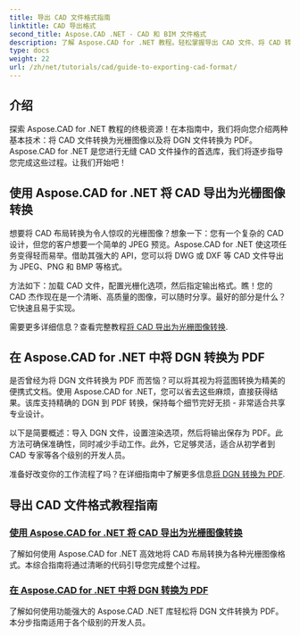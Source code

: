 ```yaml
---
title: 导出 CAD 文件格式指南
linktitle: CAD 导出格式
second_title: Aspose.CAD .NET - CAD 和 BIM 文件格式
description: 了解 Aspose.CAD for .NET 教程。轻松掌握导出 CAD 文件、将 CAD 转换为光栅图像以及将 DGN 转换为 PDF 的方法。
type: docs
weight: 22
url: /zh/net/tutorials/cad/guide-to-exporting-cad-format/
---
```

## 介绍

探索 Aspose.CAD for .NET 教程的终极资源！在本指南中，我们将向您介绍两种基本技术：将 CAD 文件转换为光栅图像以及将 DGN 文件转换为 PDF。Aspose.CAD for .NET 是您进行无缝 CAD 文件操作的首选库，我们将逐步指导您完成这些过程。让我们开始吧！

## 使用 Aspose.CAD for .NET 将 CAD 导出为光栅图像转换  
想要将 CAD 布局转换为令人惊叹的光栅图像？想象一下：您有一个复杂的 CAD 设计，但您的客户想要一个简单的 JPEG 预览。Aspose.CAD for .NET 使这项任务变得轻而易举。借助其强大的 API，您可以将 DWG 或 DXF 等 CAD 文件导出为 JPEG、PNG 和 BMP 等格式。  

方法如下：加载 CAD 文件，配置光栅化选项，然后指定输出格式。瞧！您的 CAD 杰作现在是一个清晰、高质量的图像，可以随时分享。最好的部分是什么？它快速且易于实现。  

需要更多详细信息？查看完整教程[将 CAD 导出为光栅图像转换](./export-cad-to-raster-image-conversion/).  

## 在 Aspose.CAD for .NET 中将 DGN 转换为 PDF  
是否曾经为将 DGN 文件转换为 PDF 而苦恼？可以将其视为将蓝图转换为精美的便携式文档。使用 Aspose.CAD for .NET，您可以省去这些麻烦，直接获得结果。该库支持精确的 DGN 到 PDF 转换，保持每个细节完好无损 - 非常适合共享专业设计。  

以下是简要概述：导入 DGN 文件，设置渲染选项，然后将输出保存为 PDF。此方法可确保准确性，同时减少手动工作。此外，它足够灵活，适合从初学者到 CAD 专家等各个级别的开发人员。  

准备好改变你的工作流程了吗？在详细指南中了解更多信息[将 DGN 转换为 PDF](./convert-dgn-to-pdf/).  

## 导出 CAD 文件格式教程指南
### [使用 Aspose.CAD for .NET 将 CAD 导出为光栅图像转换](./export-cad-to-raster-image-conversion/)
了解如何使用 Aspose.CAD for .NET 高效地将 CAD 布局转换为各种光栅图像格式。本综合指南将通过清晰的代码引导您完成整个过程。
### [在 Aspose.CAD for .NET 中将 DGN 转换为 PDF](./convert-dgn-to-pdf/)
了解如何使用功能强大的 Aspose.CAD .NET 库轻松将 DGN 文件转换为 PDF。本分步指南适用于各个级别的开发人员。